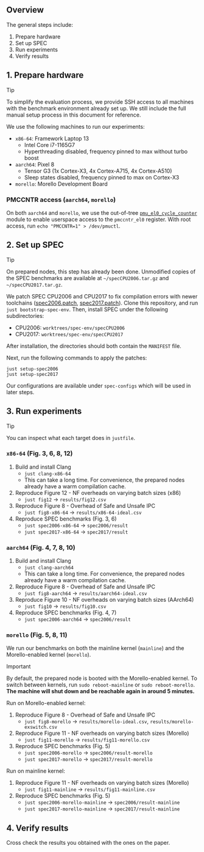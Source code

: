 ## Overview

The general steps include:

1. Prepare hardware
1. Set up SPEC
1. Run experiments
1. Verify results

## 1. Prepare hardware

> [!TIP]
> To simplify the evaluation process, we provide SSH access to all machines with the benchmark environment already set up.
> We still include the full manual setup process in this document for reference.

We use the following machines to run our experiments:

- `x86-64`: Framework Laptop 13
    - Intel Core i7-1165G7
    - Hyperthreading disabled, frequency pinned to max without turbo boost
- `aarch64`: Pixel 8
    - Tensor G3 (1x Cortex-X3, 4x Cortex-A715, 4x Cortex-A510)
    - Sleep states disabled, frequency pinned to max on Cortex-X3
- `morello`: Morello Development Board

### PMCCNTR access (`aarch64`, `morello`)

On both `aarch64` and `morello`, we use the out-of-tree [`pmu_el0_cycle_counter`](https://github.com/jerinjacobk/armv8_pmu_cycle_counter_el0) module to enable userspace access to the `pmccntr_el0` register.
With root access, run `echo "PMCCNTR=1" > /dev/pmuctl`.

## 2. Set up SPEC

> [!TIP]
> On prepared nodes, this step has already been done.
> Unmodified copies of the SPEC benchmarks are available at `~/specCPU2006.tar.gz` and `~/specCPU2017.tar.gz`.

We patch SPEC CPU2006 and CPU2017 to fix compilation errors with newer toolchains ([spec2006.patch](https://github.com/mars-research/spec-env/blob/main/spec2006.patch), [spec2017.patch](https://github.com/mars-research/spec-env/blob/main/spec2017.patch)).
Clone this repository, and run `just bootstrap-spec-env`.
Then, install SPEC under the following subdirectories:

- CPU2006: `worktrees/spec-env/specCPU2006`
- CPU2017: `worktrees/spec-env/specCPU2017`

After installation, the directories should both contain the `MANIFEST` file.

Next, run the following commands to apply the patches:

```
just setup-spec2006
just setup-spec2017
```

Our configurations are available under `spec-configs` which will be used in later steps.

## 3. Run experiments

> [!TIP]
> You can inspect what each target does in `justfile`.

### `x86-64` (Fig. 3, 6, 8, 12)

1. Build and install Clang
    - `just clang-x86-64`
    - This can take a long time. For convenience, the prepared nodes already have a warm compilation cache.
1. Reproduce Figure 12 - NF overheads on varying batch sizes (x86)
    - `just fig12` -> `results/fig12.csv`
1. Reproduce Figure 8 - Overhead of Safe and Unsafe IPC
    - `just fig8-x86-64` -> `results/x86-64-ideal.csv`
1. Reproduce SPEC benchmarks (Fig. 3, 6)
    - `just spec2006-x86-64` -> `spec2006/result`
    - `just spec2017-x86-64` -> `spec2017/result`

### `aarch64` (Fig. 4, 7, 8, 10)

1. Build and install Clang
    - `just clang-aarch64`
    - This can take a long time. For convenience, the prepared nodes already have a warm compilation cache.
1. Reproduce Figure 8 - Overhead of Safe and Unsafe IPC
    - `just fig8-aarch64` -> `results/aarch64-ideal.csv`
1. Reproduce Figure 10 - NF overheads on varying batch sizes (AArch64)
    - `just fig10` -> `results/fig10.csv`
1. Reproduce SPEC benchmarks (Fig. 4, 7)
    - `just spec2006-aarch64` -> `spec2006/result`

### `morello` (Fig. 5, 8, 11)

We run our benchmarks on both the mainline kernel (`mainline`) and the Morello-enabled kernel (`morello`).

> [!IMPORTANT]
> By default, the prepared node is booted with the Morello-enabled kernel.
> To switch between kernels, run `sudo reboot-mainline` or `sudo reboot-morello`.
> **The machine will shut down and be reachable again in around 5 minutes.**

Run on Morello-enabled kernel:

1. Reproduce Figure 8 - Overhead of Safe and Unsafe IPC
    - `just fig8-morello` -> `results/morello-ideal.csv`, `results/morello-exswitch.csv`
1. Reproduce Figure 11 - NF overheads on varying batch sizes (Morello)
    - `just fig11-morello` ->  `results/fig11-morello.csv`
1. Reproduce SPEC benchmarks (Fig. 5)
    - `just spec2006-morello` -> `spec2006/result-morello`
    - `just spec2017-morello` -> `spec2017/result-morello`

Run on mainline kernel:

1. Reproduce Figure 11 - NF overheads on varying batch sizes (Morello)
    - `just fig11-mainline` ->  `results/fig11-mainline.csv`
1. Reproduce SPEC benchmarks (Fig. 5)
    - `just spec2006-morello-mainline` -> `spec2006/result-mainline`
    - `just spec2017-morello-mainline` -> `spec2017/result-mainline`

## 4. Verify results

Cross check the results you obtained with the ones on the paper.
